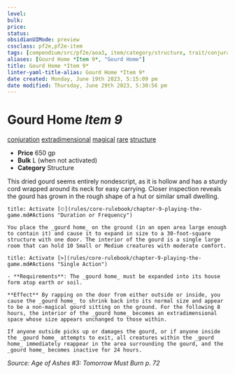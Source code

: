 ```yaml
---
level:
bulk:
price:
status:
obsidianUIMode: preview
cssclass: pf2e,pf2e-item
tags: [compendium/src/pf2e/aoa3, item/category/structure, trait/conjuration, trait/extradimensional, trait/magical, trait/rare, trait/structure]
aliases: [Gourd Home *Item 9*, "Gourd Home"]
title: Gourd Home *Item 9*
linter-yaml-title-alias: Gourd Home *Item 9*
date created: Monday, June 19th 2023, 5:15:09 pm
date modified: Thursday, June 29th 2023, 5:30:56 pm
---
```


# Gourd Home *Item 9*

[conjuration](rules/traits/conjuration.md) [extradimensional](rules/traits/extradimensional.md) [magical](rules/traits/magical.md) [rare](rules/traits/rare.md) [structure](rules/traits/structure.md)  

- **Price** 650 gp
- **Bulk** L (when not activated)
- **Category** Structure

This dried gourd seems entirely nondescript, as it is hollow and has a sturdy cord wrapped around its neck for easy carrying. Closer inspection reveals the gourd has grown in the rough shape of a hut or similar small dwelling.

```ad-embed-ability
title: Activate [⏲](rules/core-rulebook/chapter-9-playing-the-game.md#Actions "Duration or Frequency")

You place the _gourd home_ on the ground (in an open area large enough to contain it) and cause it to expand in size to a 30-foot-square structure with one door. The interior of the gourd is a single large room that can hold 10 Small or Medium creatures with moderate comfort.
```

```ad-embed-ability
title: Activate [>](rules/core-rulebook/chapter-9-playing-the-game.md#Actions "Single Action")

- **Requirements**: The _gourd home_ must be expanded into its house form atop earth or soil.

**Effect** By rapping on the door from either outside or inside, you cause the _gourd home_ to shrink back into its normal size and appear to be a non-magical gourd sitting on the ground. For the following 8 hours, the interior of the _gourd home_ becomes an extradimensional space whose size appears unchanged to those within.

If anyone outside picks up or damages the gourd, or if anyone inside the _gourd home_ attempts to exit, all creatures within the _gourd home_ immediately reappear in the area surrounding the gourd, and the _gourd home_ becomes inactive for 24 hours.
```

*Source: Age of Ashes #3: Tomorrow Must Burn p. 72*
